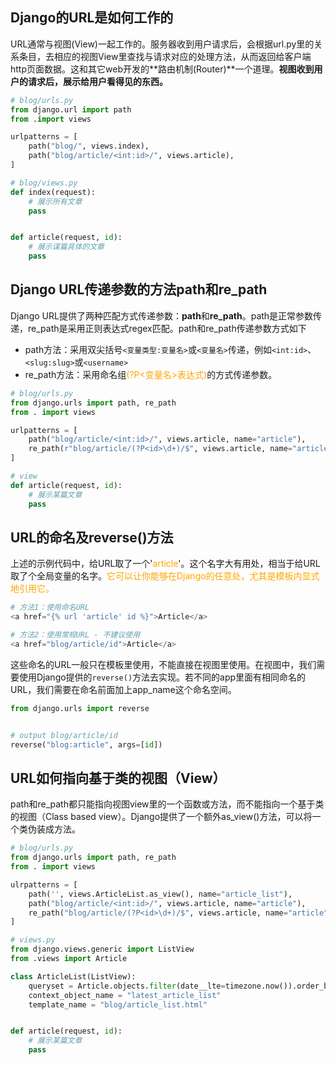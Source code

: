 ## Django的URL是如何工作的

URL通常与视图(View)一起工作的。服务器收到用户请求后，会根据url.py里的关系条目，去相应的视图View里查找与请求对应的处理方法，从而返回给客户端http页面数据。这和其它web开发的**路由机制(Router)**一个道理。**视图收到用户的请求后，展示给用户看得见的东西。**

```python
# blog/urls.py
from django.url import path
from .import views

urlpatterns = [
    path("blog/", views.index),
    path("blog/article/<int:id>/", views.article),
]

# blog/views.py
def index(request):
    # 展示所有文章
    pass


def article(request, id):
    # 展示谋篇具体的文章
    pass
```

## Django URL传递参数的方法path和re_path

Django URL提供了两种匹配方式传递参数：**path**和**re_path**。path是正常参数传递，re_path是采用正则表达式regex匹配。path和re_path传递参数方式如下
- path方法：采用双尖括号`<变量类型:变量名>`或`<变量名>`传递，例如`<int:id>`、`<slug:slug>`或`<username>`
- re_path方法：采用命名组<font color='orange'>(?P<变量名>表达式)</font>的方式传递参数。

```python
# blog/urls.py
from django.urls import path, re_path
from . import views

urlpatterns = [
    path("blog/article/<int:id>/", views.article, name="article"),
    re_path(r"blog/article/(?P<id>\d+)/$", views.article, name="article"),
]

# view
def article(request, id):
    # 展示某篇文章
    pass
```

## URL的命名及reverse()方法

上述的示例代码中，给URL取了一个'<font color='orange'>article</font>'。这个名字大有用处，相当于给URL取了个全局变量的名字。<font color='orange'>它可以让你能够在Django的任意处，尤其是模板内显式地引用它。</font>

```python
# 方法1：使用命名URL
<a href="{% url 'article' id %}">Article</a>

# 方法2：使用常规URL - 不建议使用
<a href="blog/article/id">Article</a>
```

这些命名的URL一般只在模板里使用，不能直接在视图里使用。在视图中，我们需要使用Django提供的`reverse()`方法去实现。若不同的app里面有相同命名的URL，我们需要在命名前面加上app_name这个命名空间。

```python
from django.urls import reverse


# output blog/article/id
reverse("blog:article", args=[id])
```

## URL如何指向基于类的视图（View）

path和re_path都只能指向视图view里的一个函数或方法，而不能指向一个基于类的视图（Class based view）。Django提供了一个额外as_view()方法，可以将一个类伪装成方法。

```python
# blog/urls.py
from django.urls import path, re_path
from . import views

ulrpatterns = [
    path('', views.ArticleList.as_view(), name="article_list"),
    path("blog/article/<int:id>/", views.article, name="article"),
    re_path("blog/article/(?P<id>\d+)/$", views.article, name="article"),
]

# views.py
from django.views.generic import ListView
from .views import Article

class ArticleList(ListView):
    queryset = Article.objects.filter(date__lte=timezone.now()).order_by("date")[:5]
    context_object_name = "latest_article_list"
    template_name = "blog/article_list.html"


def article(request, id):
    # 展示某篇文章
    pass
```
